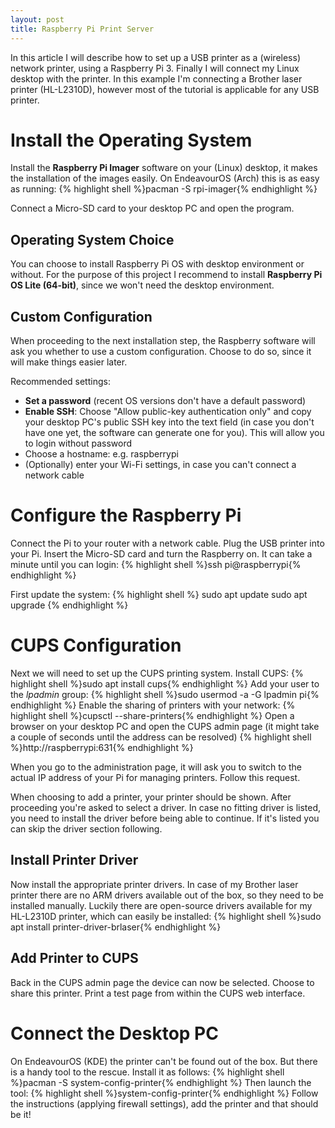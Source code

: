 ```yaml
---
layout: post
title: Raspberry Pi Print Server
---
```

In this article I will describe how to set up a USB printer as a (wireless) network printer, using a Raspberry Pi 3. Finally I will connect my Linux desktop with the printer. In this example I'm connecting a Brother laser printer (HL-L2310D), however most of the tutorial is applicable for any USB printer.

# Install the Operating System
Install the **Raspberry Pi Imager** software on your (Linux) desktop, it makes the installation of the images easily. On EndeavourOS (Arch) this is as easy as running:
{% highlight shell %}pacman -S rpi-imager{% endhighlight %}

Connect a Micro-SD card to your desktop PC and open the program.

## Operating System Choice
You can choose to install Raspberry Pi OS with desktop environment or without.
For the purpose of this project I recommend to install **Raspberry Pi OS Lite (64-bit)**, since we won't need the desktop environment.

## Custom Configuration
When proceeding to the next installation step, the Raspberry software will ask you whether to use a custom configuration. Choose to do so, since it will make things easier later.

Recommended settings:
* **Set a password** (recent OS versions don't have a default password)
* **Enable SSH**: Choose "Allow public-key authentication only" and copy your desktop PC's public SSH key into the text field (in case you don't have one yet, the software can generate one for you). This will allow you to login without password
* Choose a hostname: e.g. raspberrypi
* (Optionally) enter your Wi-Fi settings, in case you can't connect a network cable

# Configure the Raspberry Pi
Connect the Pi to your router with a network cable. Plug the USB printer into your Pi. Insert the Micro-SD card and turn the Raspberry on. It can take a minute until you can login:
{% highlight shell %}ssh pi@raspberrypi{% endhighlight %}

First update the system:
{% highlight shell %}
sudo apt update
sudo apt upgrade
{% endhighlight %}


# CUPS Configuration
Next we will need to set up the CUPS printing system.
Install CUPS:
{% highlight shell %}sudo apt install cups{% endhighlight %}
Add your user to the *lpadmin* group:
{% highlight shell %}sudo usermod -a -G lpadmin pi{% endhighlight %}
Enable the sharing of printers with your network:
{% highlight shell %}cupsctl --share-printers{% endhighlight %}
Open a browser on your desktop PC and open the CUPS admin page (it might take a couple of seconds until the address can be resolved)
{% highlight shell %}http://raspberrypi:631{% endhighlight %}

When you go to the administration page, it will ask you to switch to the actual IP address of your Pi for managing printers. Follow this request.

When choosing to add a printer, your printer should be shown. After proceeding you're asked to select a driver. In case no fitting driver is listed, you need to install the driver before being able to continue. If it's listed you can skip the driver section following.

## Install Printer Driver
Now install the appropriate printer drivers. In case of my Brother laser printer there are no ARM drivers available out of the box, so they need to be installed manually. Luckily there are open-source drivers available for my HL-L2310D printer, which can easily be installed:
{% highlight shell %}sudo apt install printer-driver-brlaser{% endhighlight %}

## Add Printer to CUPS
Back in the CUPS admin page the device can now be selected. Choose to share this printer. Print a test page from within the CUPS web interface.

# Connect the Desktop PC
On EndeavourOS (KDE) the printer can't be found out of the box. But there is a handy tool to the rescue. Install it as follows:
{% highlight shell %}pacman -S system-config-printer{% endhighlight %}
Then launch the tool:
{% highlight shell %}system-config-printer{% endhighlight %}
Follow the instructions (applying firewall settings), add the printer and that should be it!
